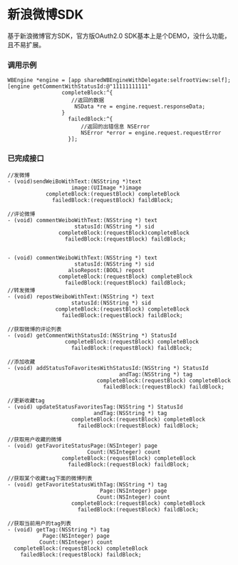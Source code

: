 # 新浪微博SDK #

基于新浪微博官方SDK，官方版OAuth2.0 SDK基本上是个DEMO，没什么功能，且不易扩展。

### 调用示例

    WBEngine *engine = [app sharedWBEngineWithDelegate:selfrootView:self];
    [engine getCommentWithStatusId:@"11111111111"
                     completeBlock:^{  
                     	//返回的数据
                         NSData *re = engine.request.responseData;
                     }
                       failedBlock:^{
                           //返回的出错信息 NSError
                           NSError *error = engine.request.requestError
                       }];

### 已完成接口 ###

	//发微博
	- (void)sendWeiBoWithText:(NSString *)text
	                    image:(UIImage *)image
	            completeBlock:(requestBlock) completeBlock
	              failedBlock:(requestBlock) faildBlock;

	//评论微博
	- (void) commentWeiboWithText:(NSString *) text
	                     statusId:(NSString *) sid
	                completeBlock:(requestBlock)completeBlock
	                  failedBlock:(requestBlock) faildBlock;


	- (void) commentWeiboWithText:(NSString *) text
	                     statusId:(NSString *) sid
	                   alsoRepost:(BOOL) repost
	                completeBlock:(requestBlock) completeBlock
	                  failedBlock:(requestBlock) faildBlock;
	//转发微博
	- (void) repostWeiboWithText:(NSString *) text
	                    statusId:(NSString *) sid
	               completeBlock:(requestBlock) completeBlock
	                 failedBlock:(requestBlock) faildBlock;

	//获取微博的评论列表
	- (void) getCommentWithStatusId:(NSString *) StatusId
	                  completeBlock:(requestBlock) completeBlock
	                    failedBlock:(requestBlock) faildBlock;

	//添加收藏
	- (void) addStatusToFavoritesWithStatusId:(NSString *) StatusId
	                                   andTag:(NSString *) tag
	                            completeBlock:(requestBlock) completeBlock
	                              failedBlock:(requestBlock) faildBlock;

	//更新收藏tag
	- (void) updateStatusFavoritesTag:(NSString *) StatusId
	                           andTag:(NSString *) tag
	                    completeBlock:(requestBlock) completeBlock
	                      failedBlock:(requestBlock) faildBlock;

	//获取用户收藏的微博
	- (void) getFavoriteStatusPage:(NSInteger) page
	                         Count:(NSInteger) count
	                 completeBlock:(requestBlock) completeBlock
	                   failedBlock:(requestBlock) faildBlock;

	//获取某个收藏tag下面的微博列表
	- (void) getFavoriteStatusWithTag:(NSString *) tag
	                             Page:(NSInteger) page
	                            Count:(NSInteger) count
	                    completeBlock:(requestBlock) completeBlock
	                      failedBlock:(requestBlock) faildBlock;

	//获取当前用户的tag列表
	- (void) getTag:(NSString *) tag
	           Page:(NSInteger) page
	          Count:(NSInteger) count
	  completeBlock:(requestBlock) completeBlock
	    failedBlock:(requestBlock) faildBlock;
